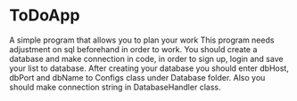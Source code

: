 # ToDoApp
A simple program that allows you to plan your work
This program needs adjustment on sql beforehand in order to work. You should create a database and make connection in code, in order to sign up, login and save your list to database. After creating your database you should enter dbHost, dbPort and dbName to Configs class under Database folder. Also you should make connection string in DatabaseHandler class.
